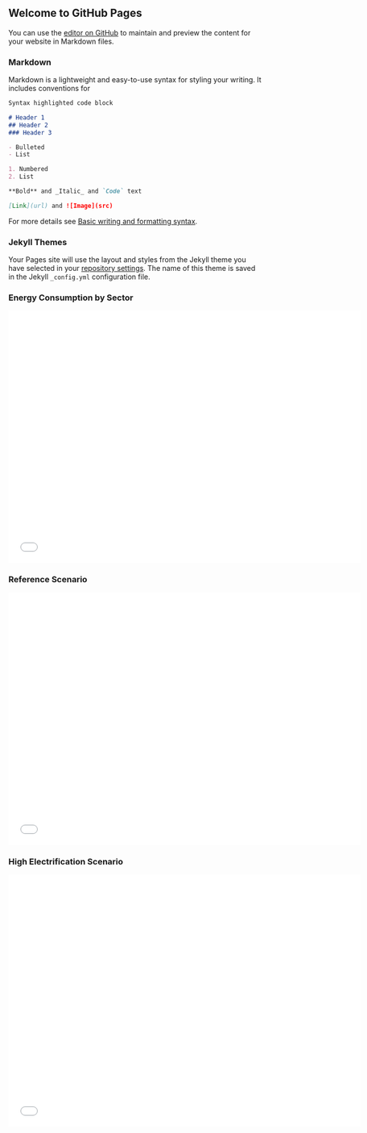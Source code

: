 ## Welcome to GitHub Pages

You can use the [editor on GitHub](https://github.com/gloriadli/NetZero2050/edit/gh-pages/index.md) to maintain and preview the content for your website in Markdown files.
### Markdown

Markdown is a lightweight and easy-to-use syntax for styling your writing. It includes conventions for

```markdown
Syntax highlighted code block

# Header 1
## Header 2
### Header 3

- Bulleted
- List

1. Numbered
2. List

**Bold** and _Italic_ and `Code` text

[Link](url) and ![Image](src)
```

For more details see [Basic writing and formatting syntax](https://docs.github.com/en/github/writing-on-github/getting-started-with-writing-and-formatting-on-github/basic-writing-and-formatting-syntax).

### Jekyll Themes

Your Pages site will use the layout and styles from the Jekyll theme you have selected in your [repository settings](https://github.com/gloriadli/NetZero2050/settings/pages). The name of this theme is saved in the Jekyll `_config.yml` configuration file.

### Energy Consumption by Sector
<iframe width="700" height="500" frameborder="0" scrolling="no" src="//plotly.com/~PinkishSwan/6.embed"></iframe>

### Reference Scenario
<iframe width="700" height="500" frameborder="0" scrolling="no" src="//plotly.com/~PinkishSwan/2.embed"></iframe>

### High Electrification Scenario
<iframe width="700" height="500" frameborder="0" scrolling="no" src="//plotly.com/~PinkishSwan/4.embed"></iframe>
